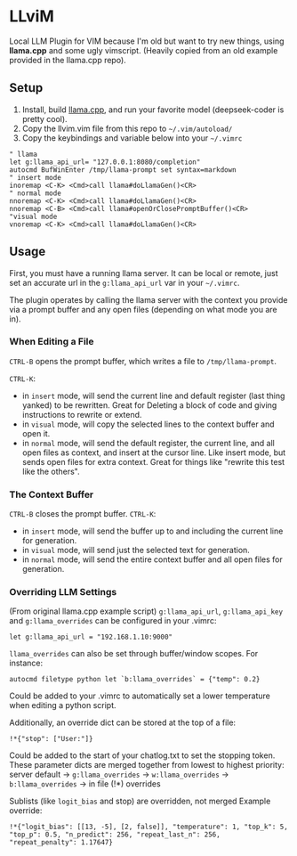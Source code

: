 # LLviM
Local LLM Plugin for VIM because I'm old but want to try new things, using **llama.cpp** and some ugly vimscript.
(Heavily copied from an old example provided in the llama.cpp repo).

## Setup
1. Install, build [llama.cpp](https://github.com/ggerganov/llama.cpp?tab=readme-ov-file#building-the-project), and run your favorite model (deepseek-coder is pretty cool).
2. Copy the llvim.vim file from this repo to `~/.vim/autoload/`
3. Copy the keybindings and variable below into your `~/.vimrc`
```vim
" llama
let g:llama_api_url= "127.0.0.1:8080/completion"
autocmd BufWinEnter /tmp/llama-prompt set syntax=markdown
" insert mode
inoremap <C-K> <Cmd>call llama#doLlamaGen()<CR>
" normal mode
nnoremap <C-K> <Cmd>call llama#doLlamaGen()<CR>
nnoremap <C-B> <Cmd>call llama#openOrClosePromptBuffer()<CR>
"visual mode
vnoremap <C-K> <Cmd>call llama#doLlamaGen()<CR>
```

## Usage
First, you must have a running llama server. It can be local or remote, just set an accurate url in the `g:llama_api_url` var in your `~/.vimrc`.

The plugin operates by calling the llama server with the context you provide via a prompt buffer and any open files (depending on what mode you are in).

### When Editing a File
`CTRL-B` opens the prompt buffer, which writes a file to `/tmp/llama-prompt`.

`CTRL-K`:
- in `insert` mode, will send the current line and default register (last thing yanked) to be rewritten. Great for Deleting a block of code and giving instructions to rewrite or extend.
- in `visual` mode, will copy the selected lines to the context buffer and open it.
- in `normal` mode, will send the default register, the current line, and all open files as context, and insert at the cursor line. Like insert mode, but sends open files for extra context. Great for things like "rewrite this test like the others".

### The Context Buffer
`CTRL-B` closes the prompt buffer.
`CTRL-K`:
- in `insert` mode, will send the buffer up to and including the current line for generation.
- in `visual` mode, will send just the selected text for generation.
- in `normal` mode, will send the entire context buffer and all open files for generation. 

### Overriding LLM Settings
(From original llama.cpp example script)
`g:llama_api_url`, `g:llama_api_key` and `g:llama_overrides` can be configured in your .vimrc:
```vim
let g:llama_api_url = "192.168.1.10:9000"
```

`llama_overrides` can also be set through buffer/window scopes. For instance:
```vim
autocmd filetype python let `b:llama_overrides` = {"temp": 0.2}
```
Could be added to your .vimrc to automatically set a lower temperature when editing a python script.


Additionally, an override dict can be stored at the top of a file:
```vim
!*{"stop": ["User:"]}
```
Could be added to the start of your chatlog.txt to set the stopping token.
These parameter dicts are merged together from lowest to highest priority:
server default -> `g:llama_overrides` -> `w:llama_overrides` -> `b:llama_overrides` -> in file (!*) overrides

Sublists (like `logit_bias` and stop) are overridden, not merged
Example override:
```vim
!*{"logit_bias": [[13, -5], [2, false]], "temperature": 1, "top_k": 5, "top_p": 0.5, "n_predict": 256, "repeat_last_n": 256, "repeat_penalty": 1.17647}
```
